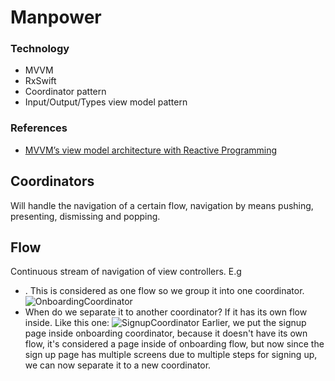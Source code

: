 # Manpower

### Technology
* MVVM
* RxSwift
* Coordinator pattern
* Input/Output/Types view model pattern


### References
* [MVVM’s view model architecture with Reactive Programming](https://medium.com/@jaimejazarenoiii/mvvms-view-model-architecture-with-reactive-programming-88f8deb89184)

## Coordinators
Will handle the navigation of a certain flow, navigation by means pushing, presenting, dismissing and popping. 

## Flow

Continuous stream of navigation of view controllers.
E.g
* . This is considered as one flow so we group it into one coordinator.
![OnboardingCoordinator](https://i.imgur.com/cRM7XCK.png)
* When do we separate it to another coordinator? If it has its own flow inside. Like this one:
![SignupCoordinator](https://i.imgur.com/71uvJdf.png)
Earlier, we put the signup page inside onboarding coordinator, because it doesn't have its own flow, it's considered a page inside of onboarding flow, but now since the sign up page has multiple screens due to multiple steps for signing up, we can now separate it to a new coordinator.
